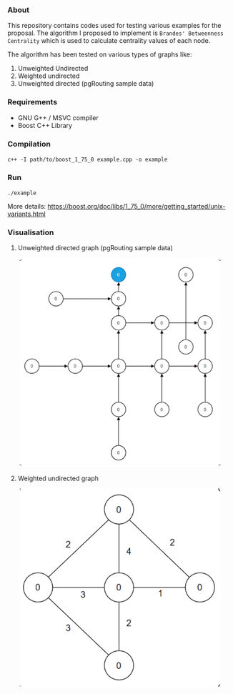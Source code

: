 ### About
This repository contains codes used for testing various examples for the proposal. The algorithm I proposed to implement is `Brandes' Betweenness Centrality` which is used to calculate centrality values of each node.

The algorithm has been tested on various types of graphs like:
1. Unweighted Undirected
2. Weighted undirected
3. Unweighted directed (pgRouting sample data)

### Requirements
 - GNU G++ / MSVC compiler
 - Boost C++ Library

### Compilation
```
c++ -I path/to/boost_1_75_0 example.cpp -o example 
```

### Run
```
./example
```

More details: https://boost.org/doc/libs/1_75_0/more/getting_started/unix-variants.html

### Visualisation
1. Unweighted directed graph (pgRouting sample data)

<p align="center">
  <img src="https://github.com/sauravUppoor/SampleCode/blob/main/img/ex1.gif" alt="gif1" width="450px">
</p>

2. Weighted undirected graph 
<p align="center">
  <img src="https://github.com/sauravUppoor/SampleCode/blob/main/img/ex2.gif" alt="gif1" width="450px">
</p>
